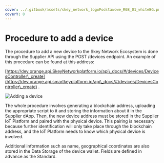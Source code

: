 ```yaml
---
cover: ../.gitbook/assets/skey_network_logoPodstawowe_RGB_01_whiteBG.png
coverY: 0
---
```


# Procedure to add a device

The procedure to add a new device to the Skey Network Ecosystem is done through the Supplier API using the POST /devices endpoint. An example of this procedure can be found at this address:

[https://dev.orange.api.SkeyNetworkplatform.io/api\_docs/#/devices/DevicesController\_create](https://dev.orange.api.smartkeyplatform.io/api\_docs/#/devices/DevicesController\_create) .

![Adding a device](https://lh3.googleusercontent.com/Us3bUGKFOsdynZ-5mJ-UHkgYF9CFSj6rlWOIC63114aJtqVjOUq0nR0cv0zhhau1QbIeL1ccqG7n53fewPiCg49RTYS2nYdBtNBFf57uevAGsidLQT7NZNtJt53u6ouNlzJsbycjAjs7DSkEdJA)

The whole procedure involves generating a blockchain address, uploading the appropriate script to it and storing the information about it in the Supplier dApp. Then, the new device address must be stored in the Supplier IoT Platform and paired with the physical device. This pairing is necessary because further identification will only take place through the blockchain address, and the IoT Platform needs to know which physical device is involved.

Additional information such as name, geographical coordinates are also stored in the Data Storage of the device wallet. Fields are defined in advance as the Standard.
